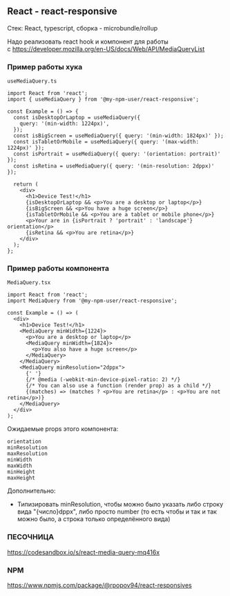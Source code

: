 ## React - react-responsive

Стек: React, typescript, сборка - microbundle/rollup

Надо реализовать react hook и компонент для работы с https://developer.mozilla.org/en-US/docs/Web/API/MediaQueryList

### Пример работы хука

`useMediaQuery.ts`

```tsx
import React from 'react';
import { useMediaQuery } from '@my-npm-user/react-responsive';

const Example = () => {
  const isDesktopOrLaptop = useMediaQuery({
    query: '(min-width: 1224px)',
  });
  const isBigScreen = useMediaQuery({ query: '(min-width: 1824px)' });
  const isTabletOrMobile = useMediaQuery({ query: '(max-width: 1224px)' });
  const isPortrait = useMediaQuery({ query: '(orientation: portrait)' });
  const isRetina = useMediaQuery({ query: '(min-resolution: 2dppx)' });

  return (
    <div>
      <h1>Device Test!</h1>
      {isDesktopOrLaptop && <p>You are a desktop or laptop</p>}
      {isBigScreen && <p>You have a huge screen</p>}
      {isTabletOrMobile && <p>You are a tablet or mobile phone</p>}
      <p>Your are in {isPortrait ? 'portrait' : 'landscape'} orientation</p>
      {isRetina && <p>You are retina</p>}
    </div>
  );
};
```

### Пример работы компонента

`MediaQuery.tsx`

```tsx
import React from 'react';
import MediaQuery from '@my-npm-user/react-responsive';

const Example = () => (
  <div>
    <h1>Device Test!</h1>
    <MediaQuery minWidth={1224}>
      <p>You are a desktop or laptop</p>
      <MediaQuery minWidth={1824}>
        <p>You also have a huge screen</p>
      </MediaQuery>
    </MediaQuery>
    <MediaQuery minResolution="2dppx">
      {' '}
      {/* @media (-webkit-min-device-pixel-ratio: 2) */}
      {/* You can also use a function (render prop) as a child */}
      {(matches) => (matches ? <p>You are retina</p> : <p>You are not retina</p>)}
    </MediaQuery>
  </div>
);
```

Ожидаемые props этого компонента:

```
orientation
minResolution
maxResolution
minWidth
maxWidth
minHeight
maxHeight
```

Дополнительно:

- Типизировать minResolution, чтобы можно было указать либо строку вида "{число}dppx", либо просто number (то есть чтобы и так и так можно было, а строка только определённого вида)

### ПЕСОЧНИЦА

https://codesandbox.io/s/react-media-query-mq416x

### NPM

https://www.npmjs.com/package/@rpopov94/react-responsives
